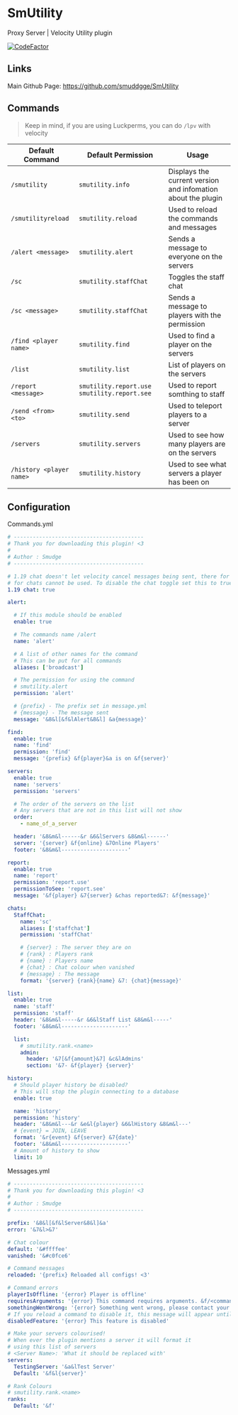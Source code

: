 # SmUtility
Proxy Server | Velocity Utility plugin

[![CodeFactor](https://www.codefactor.io/repository/github/smuddgge/smutility/badge)](https://www.codefactor.io/repository/github/smuddgge/smutility)

## Links
Main Github Page: https://github.com/smuddgge/SmUtility

## Commands

> Keep in mind, if you are using Luckperms, you can do `/lpv` with velocity

| Default Command       | Default Permission                           | Usage                                           |
|-----------------------|----------------------------------------------|-------------------------------------------------|
| `/smutility` | `smutility.info` | Displays the current version and infomation about the plugin |
| `/smutilityreload` | `smutility.reload`                           | Used to reload the commands and messages        |
| `/alert <message>`    | `smutility.alert`                            | Sends a message to everyone on the servers      |
| `/sc` | `smutility.staffChat`                        | Toggles the staff chat                          |
| `/sc <message>`       | `smutility.staffChat`                        | Sends a message to players with the permission  |
| `/find <player name>` | `smutility.find`                             | Used to find a player on the servers            |                  
| `/list` | `smutility.list`                             | List of players on the servers                  |
| `/report <message>` | `smutility.report.use` `smutility.report.see` | Used to report somthing to staff                |
| `/send <from> <to>` | `smutility.send` | Used to teleport players to a server            |
| `/servers` | `smutility.servers` | Used to see how many players are on the servers |
| `/history <player name>` | `smutility.history` | Used to see what servers a player has been on   |

## Configuration

Commands.yml
```yaml
# -----------------------------------------
# Thank you for downloading this plugin! <3
#
# Author : Smudge
# -----------------------------------------

# 1.19 chat doesn't let velocity cancel messages being sent, there for the toggle
# for chats cannot be used. To disable the chat toggle set this to true
1.19 chat: true

alert:

  # If this module should be enabled
  enable: true

  # The commands name /alert
  name: 'alert'

  # A list of other names for the command
  # This can be put for all commands
  aliases: ['broadcast']

  # The permission for using the command
  # smutility.alert
  permission: 'alert'

  # {prefix} - The prefix set in message.yml
  # {message} - The message sent
  message: '&8&l[&f&lAlert&8&l] &a{message}'

find:
  enable: true
  name: 'find'
  permission: 'find'
  message: '{prefix} &f{player}&a is on &f{server}'

servers:
  enable: true
  name: 'servers'
  permission: 'servers'

  # The order of the servers on the list
  # Any servers that are not in this list will not show
  order:
    - name_of_a_server

  header: '&8&m&l------&r &6&lServers &8&m&l------'
  server: '{server} &f{online} &7Online Players'
  footer: '&8&m&l---------------------'

report:
  enable: true
  name: 'report'
  permission: 'report.use'
  permissionToSee: 'report.see'
  message: '&f{player} &7{server} &chas reported&7: &f{message}'

chats:
  StaffChat:
    name: 'sc'
    aliases: ['staffchat']
    permission: 'staffChat'

    # {server} : The server they are on
    # {rank} : Players rank
    # {name} : Players name
    # {chat} : Chat colour when vanished
    # {message} : The message
    format: '{server} {rank}{name} &7: {chat}{message}'

list:
  enable: true
  name: 'staff'
  permission: 'staff'
  header: '&8&m&l-----&r &6&lStaff List &8&m&l-----'
  footer: '&8&m&l---------------------'

  list:
    # smutility.rank.<name>
    admin:
      header: '&7[&f{amount}&7] &c&lAdmins'
      section: '&7- &f{player} {server}'

history:
  # Should player history be disabled?
  # This will stop the plugin connecting to a database
  enable: true

  name: 'history'
  permission: 'history'
  header: '&8&m&l---&r &e&l{player} &6&lHistory &8&m&l---'
  # {event} = JOIN, LEAVE
  format: '&r{event} &f{server} &7{date}'
  footer: '&8&m&l---------------------'
  # Amount of history to show
  limit: 10

```

Messages.yml
```yaml
# -----------------------------------------
# Thank you for downloading this plugin! <3
#
# Author : Smudge
# -----------------------------------------

prefix: '&8&l[&f&lServer&8&l]&a'
error: '&7&l>&7'

# Chat colour
default: '&#ffffee'
vanished: '&#c0fce6'

# Command messages
reloaded: '{prefix} Reloaded all configs! <3'

# Command errors
playerIsOffline: '{error} Player is offline'
requiresArguments: '{error} This command requires arguments. &f/<commands> <args>'
somethingWentWrong: '{error} Something went wrong, please contact your server administrator to check the console.'
# If you reload a command to disable it, this message will appear until you restart the server to remove the command completely
disabledFeature: '{error} This feature is disabled'

# Make your servers colourised!
# When ever the plugin mentions a server it will format it
# using this list of servers
# <Server Name>: 'What it should be replaced with'
servers:
  TestingServer: '&a&lTest Server'
  Default: '&f&l{server}'

# Rank Colours
# smutility.rank.<name>
ranks:
  Default: '&f'
```